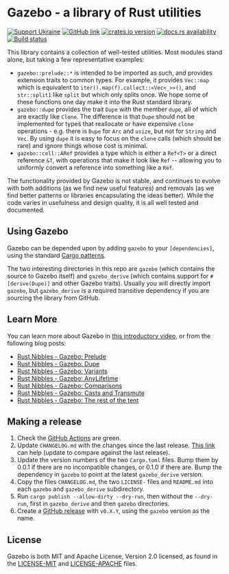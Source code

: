 # Gazebo - a library of Rust utilities

[![Support Ukraine](https://img.shields.io/badge/Support-Ukraine-FFD500?style=flat&labelColor=005BBB)](https://opensource.fb.com/support-ukraine)
[![GitHub link](https://img.shields.io/badge/GitHub-facebookincubator%2Fgazebo-blue.svg)](https://github.com/facebookincubator/gazebo)
[![crates.io version](https://img.shields.io/crates/v/gazebo.svg)](https://crates.io/crates/gazebo)
[![docs.rs availability](https://img.shields.io/docsrs/gazebo?label=docs.rs)](https://docs.rs/gazebo/)
[![Build status](https://img.shields.io/github/workflow/status/facebookincubator/gazebo/ci.svg)](https://github.com/facebookincubator/gazebo/actions)

This library contains a collection of well-tested utilities. Most modules stand
alone, but taking a few representative examples:

- `gazebo::prelude::*` is intended to be imported as such, and provides
  extension traits to common types. For example, it provides `Vec::map` which is
  equivalent to `iter().map(f).collect::<Vec<_>>()`, and `str::split1` like
  `split` but which only splits once. We hope some of these functions one day
  make it into the Rust standard library.
- `gazebo::dupe` provides the trait `Dupe` with the member `dupe`, all of which
  are exactly like `Clone`. The difference is that `Dupe` should not be
  implemented for types that reallocate or have expensive `clone` operations -
  e.g. there is `Dupe` for `Arc` and `usize`, but not for `String` and `Vec`. By
  using `dupe` it is easy to focus on the `clone` calls (which should be rare)
  and ignore things whose cost is minimal.
- `gazebo::cell::ARef` provides a type which is either a `Ref<T>` or a direct
  reference `&T`, with operations that make it look like `Ref` -- allowing you
  to uniformly convert a reference into something like a `Ref`.

The functionality provided by Gazebo is not stable, and continues to evolve with
both additions (as we find new useful features) and removals (as we find better
patterns or libraries encapsulating the ideas better). While the code varies in
usefulness and design quality, it is all well tested and documented.

## Using Gazebo

Gazebo can be depended upon by adding `gazebo` to your `[dependencies]`, using
the standard
[Cargo patterns](https://doc.rust-lang.org/cargo/reference/specifying-dependencies.html).

The two interesting directories in this repo are `gazebo` (which contains the
source to Gazebo itself) and `gazebo_derive` (which contains support for
`#[derive(Dupe)]` and other Gazebo traits). Usually you will directly import
`gazebo`, but `gazebo_derive` is a required transitive dependency if you are
sourcing the library from GitHub.

## Learn More

You can learn more about Gazebo in
[this introductory video](https://www.youtube.com/watch?v=pQJkx9HL_04), or from
the following blog posts:

- [Rust Nibbles - Gazebo: Prelude](https://developers.facebook.com/blog/post/2021/06/29/rust-nibbles-gazebo-prelude/)
- [Rust Nibbles - Gazebo: Dupe](https://developers.facebook.com/blog/post/2021/07/06/rust-nibbles-gazebo-dupe/)
- [Rust Nibbles - Gazebo: Variants](https://developers.facebook.com/blog/post/2021/07/13/rust-nibbles-gazebo-variants)
- [Rust Nibbles - Gazebo: AnyLifetime](https://developers.facebook.com/blog/post/2021/07/20/rust-nibbles-gazebo-any-lifetime/)
- [Rust Nibbles - Gazebo: Comparisons](https://developers.facebook.com/blog/post/2021/07/27/rust-nibbles-gazebo-comparisons/)
- [Rust Nibbles - Gazebo: Casts and Transmute](https://developers.facebook.com/blog/post/2021/08/03/rust-nibbles-gazebo-casts-transmute/)
- [Rust Nibbles - Gazebo: The rest of the tent](https://developers.facebook.com/blog/post/2021/08/10/rust-nibbles-gazebo-rest-of-tent/)

## Making a release

1. Check the
   [GitHub Actions](https://github.com/facebookincubator/gazebo/actions) are
   green.
2. Update `CHANGELOG.md` with the changes since the last release.
   [This link](https://github.com/facebookincubator/gazebo/compare/v0.1.0...main)
   can help (update to compare against the last release).
3. Update the version numbers of the two `Cargo.toml` files. Bump them by 0.0.1
   if there are no incompatible changes, or 0.1.0 if there are. Bump the
   dependency in `gazebo` to point at the latest `gazebo_derive` version.
4. Copy the files `CHANGELOG.md`, the two `LICENSE-` files and `README.md` into
   each `gazebo` and `gazebo_derive` subdirectory.
5. Run `cargo publish --allow-dirty --dry-run`, then without the `--dry-run`,
   first in `gazebo_derive` and then `gazebo` directories.
6. Create a
   [GitHub release](https://github.com/facebookincubator/gazebo/releases/new)
   with `v0.X.Y`, using the `gazebo` version as the name.

## License

Gazebo is both MIT and Apache License, Version 2.0 licensed, as found in the
[LICENSE-MIT](LICENSE-MIT) and [LICENSE-APACHE](LICENSE-APACHE) files.

